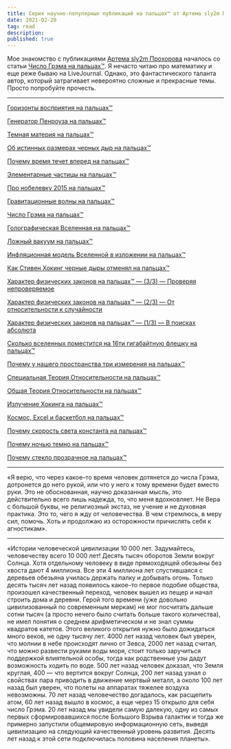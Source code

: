 ```yaml
---
title: Серия научно-популярных публикаций на пальцах™ от Артема sly2m Прохорова
date: 2021-02-20
tag: read
description:
published: true
---
```


Мое знакомство с публикациями [Артема sly2m Прохорова](http://www.sly2m.com/) началось со статьи [Число Грэма на пальцах™](https://sly2m.livejournal.com/620353.html). Я нечасто читаю про математику и еще реже бываю на LiveJournal. Однако, это фантастического таланта автор, который затрагивает невероятно сложные и прекрасные темы. Просто попробуйте прочесть.

---

[Горизонты восприятия на пальцах™](https://sly2m.livejournal.com/718033.html)

[Генератор Пенроуза на пальцах™](https://sly2m.livejournal.com/710345.html)

[Темная материя на пальцах™](https://sly2m.livejournal.com/672077.html)

[Об истинных размерах черных дыр на пальцах™](https://sly2m.livejournal.com/660502.html)

[Почему время течет вперед на пальцах™](https://sly2m.livejournal.com/656843.html)

[Элементарные частицы на пальцах™](https://sly2m.livejournal.com/644080.html)

[Про нобелевку 2015 на пальцах™](https://sly2m.livejournal.com/642891.html)

[Гравитационные волны на пальцах™](https://sly2m.livejournal.com/631249.html)

[Число Грэма на пальцах™](https://sly2m.livejournal.com/620353.html)

[Голографическая Вселенная на пальцах™](https://sly2m.livejournal.com/611647.html)

[Ложный вакуум на пальцах™](https://sly2m.livejournal.com/611020.html)

[Инфляционная модель Вселенной в изложении на пальцах™](https://sly2m.livejournal.com/605351.html)

[Как Стивен Хокинг черные дыры отменял на пальцах™](https://sly2m.livejournal.com/597015.html)

[Характер физических законов на пальцах™ — (3/3) — Проверяя непроверяемое](https://sly2m.livejournal.com/592929.html)

[Характер физических законов на пальцах™ — (2/3) — От относительности к случайности](https://sly2m.livejournal.com/592687.html)

[Характер физических законов на пальцах™ — (1/3) — В поисках абсолюта](https://sly2m.livejournal.com/592394.html)

[Сколько вселенных поместится на 16ти гигабайтную флешку на пальцах™](https://sly2m.livejournal.com/588902.html)

[Почему у нашего пространства три измерения на пальцах™](https://sly2m.livejournal.com/587768.html)

[Специальная Теория Относительности на пальцах™](https://sly2m.livejournal.com/587100.html)

[Общая Теория Относительности на пальцах™](https://sly2m.livejournal.com/586493.html)

[Излучение Хокинга на пальцах™](https://sly2m.livejournal.com/586204.html)

[Космос, Excel и баскетбол на пальцах™](https://sly2m.livejournal.com/563688.html)

[Почему скорость света константа на пальцах™](https://sly2m.livejournal.com/555026.html)

[Почему ночью темно на пальцах™](https://sly2m.livejournal.com/552614.html)

[Почему стекло прозрачное на пальцах™](https://sly2m.livejournal.com/528443.html)

---

«Я верю, что через какое–то время человек дотянется до числа Грэма, дотронется до него рукой, или что у него к тому времени будет вместо руки. Это не обоснованная, научно доказанная мысль, это действительно всего лишь надежда, то, что меня вдохновляет. Не Вера с большой буквы, не религиозный экстаз, не учение и не духовная практика. Это то, чего я жду от человечества. В чем стремлюсь, в меру сил, помочь. Хоть и продолжаю из осторожности причислять себя к агностикам».

---

«Истории человеческой цивилизации 10 000 лет. Задумайтесь, человечеству всего 10 000 лет! Десять тысяч оборотов Земли вокруг Солнца. Хотя отдельному человеку в виде прямоходящей обезьяны без хвоста дают 4 миллиона. Все эти 4 миллиона лет спустившаяся с деревьев обезьяна училась держать палку и добывать огонь. Только десять тысяч лет назад появилось какое–то первое подобие общества, произошел качественный переход, человек вышел из пещер и начал строить дома и деревни. Герой того времени (уже довольно цивилизованный по современным меркам) не мог посчитать дальше сотни тысяч (а просто нечего было считать больше такого количества), не имел понятия о среднем арифметическом и не знал суммы квадратов катетов. Этого великого открытия нужно было дожидаться много веков, не одну тысячу лет. 4000 лет назад человек был уверен, что молнии в небе происходят лично от Зевса, 2000 лет назад считал, что можно развести руками воды моря, стоит только заручиться поддержкой влиятельной особы, тогда как родственные узы дадут возможность ходить по воде. 500 лет назад человек доказал, что Земля круглая, 400 — что вертится вокруг Солнца, 200 лет назад узнал о свойствах пара приводить в движение мертвый металл, а около 100 лет назад был уверен, что полеты на аппаратах тяжелее воздуха невозможны. 70 лет назад человечество догадалось, как расщепить атом, 60 лет назад вышло в космос, а еще через 15 открыло для себя число Грэма. 20 лет назад мы увидели самую далекую, одну из самых первых сформировавшихся после Большого Взрыва галактик и тогда же примерно запустили общемировую информационную сеть, выведя цивилизацию на следующий качественный уровень развития. Десять лет назад к этой сети подключилась половина населения планеты».
